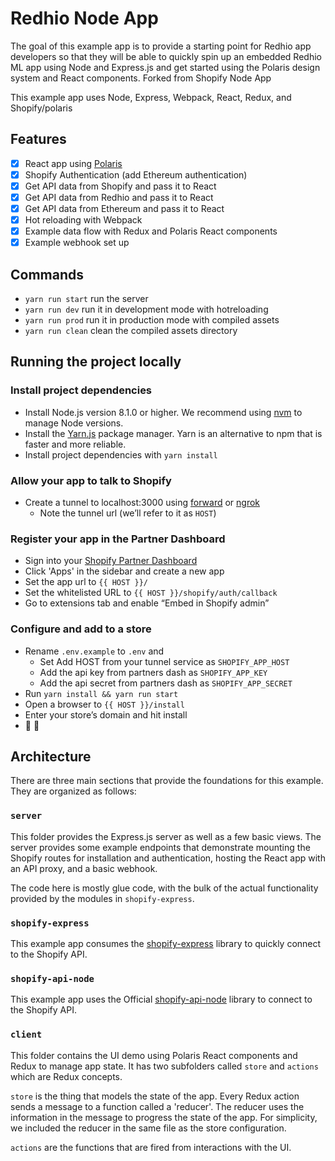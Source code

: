 # Redhio Node App

The goal of this example app is to provide a starting point for Redhio app developers so that they will be able to quickly
spin up an embedded Redhio ML app using Node and Express.js and get started using the Polaris design system and React components.
Forked from Shopify Node App

This example app uses Node, Express, Webpack, React, Redux, and Shopify/polaris

## Features
- [x] React app using [Polaris](https://polaris.shopify.com/)
- [x] Shopify Authentication (add Ethereum authentication)
- [x] Get API data from Shopify and pass it to React
- [x] Get API data from Redhio and pass it to React
- [x] Get API data from Ethereum and pass it to React
- [x] Hot reloading with Webpack
- [x] Example data flow with Redux and Polaris React components
- [x] Example webhook set up

## Commands
- `yarn run start` run the server
- `yarn run dev` run it in development mode with hotreloading
- `yarn run prod` run it in production mode with compiled assets
- `yarn run clean` clean the compiled assets directory

## Running the project locally

### Install project dependencies
- Install Node.js version 8.1.0 or higher. We recommend using [nvm](https://github.com/creationix/nvm) to manage Node versions.
- Install the [Yarn.js](https://yarnpkg.com/en/docs/install) package manager. Yarn is an alternative to npm that is faster and more reliable.
- Install project dependencies with `yarn install`

### Allow your app to talk to Shopify
- Create a tunnel to localhost:3000 using [forward](https://forwardhq.com/) or [ngrok](https://ngrok.com/)
  - Note the tunnel url (we’ll refer to it as `HOST`)

### Register your app in the Partner Dashboard
- Sign into your [Shopify Partner Dashboard](https://partners.shopify.com/organizations)
- Click 'Apps' in the sidebar and create a new app
- Set the app url to `{{ HOST }}/`
- Set the whitelisted URL to `{{ HOST }}/shopify/auth/callback`
- Go to extensions tab and enable “Embed in Shopify admin”

### Configure and add to a store
- Rename `.env.example` to `.env` and
  - Set Add HOST from your tunnel service as `SHOPIFY_APP_HOST`
  - Add the api key from partners dash as `SHOPIFY_APP_KEY`
  - Add the api secret from partners dash as `SHOPIFY_APP_SECRET`
- Run `yarn install && yarn run start`
- Open a browser to `{{ HOST }}/install`
- Enter your store’s domain and hit install
- 🚀 🎉

## Architecture

There are three main sections that provide the foundations for this example. They are organized as follows:

### `server`
This folder provides the Express.js server as well as a few basic views.
The server provides some example endpoints that demonstrate mounting the Shopify routes for installation and authentication, hosting the React app
with an API proxy, and a basic webhook.

The code here is mostly glue code, with the bulk of the actual functionality provided by the modules in `shopify-express`.

### `shopify-express`
This example app consumes the [shopify-express](https://github.com/shopify/shopify-express-app) library to quickly connect to the Shopify API.

### `shopify-api-node`
This example app uses the Official [shopify-api-node](https://github.com/MONEI/Shopify-api-node) library to connect to the Shopify API.

### `client`
This folder contains the UI demo using Polaris React components and Redux to manage app state.
It has two subfolders called `store` and `actions` which are Redux concepts.

`store` is the thing that models the state of the app. Every Redux action sends a message to a function called a 'reducer'.
The reducer uses the information in the message to progress the state of the app.
For simplicity, we included the reducer in the same file as the store configuration.

`actions` are the functions that are fired from interactions with the UI.
